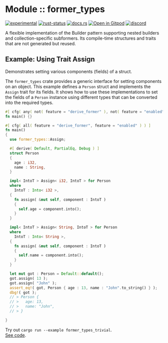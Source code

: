 <!-- {{# generate.module_header{} #}} -->

# Module :: former_types

<!--{ generate.module_header.start() }-->
 [![experimental](https://raster.shields.io/static/v1?label=&message=experimental&color=orange)](https://github.com/emersion/stability-badges#experimental) [![rust-status](https://github.com/Wandalen/wTools/actions/workflows/module_former_types_push.yml/badge.svg)](https://github.com/Wandalen/wTools/actions/workflows/module_former_types_push.yml) [![docs.rs](https://img.shields.io/docsrs/former_types?color=e3e8f0&logo=docs.rs)](https://docs.rs/former_types) [![Open in Gitpod](https://raster.shields.io/static/v1?label=try&message=online&color=eee&logo=gitpod&logoColor=eee)](https://gitpod.io/#RUN_PATH=.,SAMPLE_FILE=module%2Fcore%2Fformer_types%2Fexamples%2Fformer_types_trivial.rs,RUN_POSTFIX=--example%20former_types_trivial/https://github.com/Wandalen/wTools) [![discord](https://img.shields.io/discord/872391416519737405?color=eee&logo=discord&logoColor=eee&label=ask)](https://discord.gg/m3YfbXpUUY)
<!--{ generate.module_header.end }-->

A flexible implementation of the Builder pattern supporting nested builders and collection-specific subformers. Its compile-time structures and traits that are not generated but reused.

## Example: Using Trait Assign

Demonstrates setting various components (fields) of a struct.

The `former_types` crate provides a generic interface for setting components on an object. This example defines a `Person` struct
and implements the `Assign` trait for its fields. It shows how to use these implementations to set the fields of a `Person`
instance using different types that can be converted into the required types.

```rust
#[ cfg( any( not( feature = "derive_former" ), not( feature = "enabled" ) ) ) ]
fn main() {}

#[ cfg( all( feature = "derive_former", feature = "enabled" ) ) ]
fn main()
{
  use former_types::Assign;

  #[ derive( Default, PartialEq, Debug ) ]
  struct Person
  {
    age : i32,
    name : String,
  }

  impl< IntoT > Assign< i32, IntoT > for Person
  where
    IntoT : Into< i32 >,
  {
    fn assign( &mut self, component : IntoT )
    {
      self.age = component.into();
    }
  }

  impl< IntoT > Assign< String, IntoT > for Person
  where
    IntoT : Into< String >,
  {
    fn assign( &mut self, component : IntoT )
    {
      self.name = component.into();
    }
  }

  let mut got : Person = Default::default();
  got.assign( 13 );
  got.assign( "John" );
  assert_eq!( got, Person { age : 13, name : "John".to_string() } );
  dbg!( got );
  // > Person {
  // >   age: 13,
  // >   name: "John",
  // > }

}
```

Try out `cargo run --example former_types_trivial`.
<br/>
[See code](./examples/former_types_trivial.rs).
